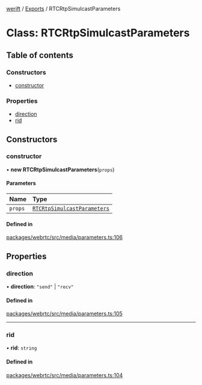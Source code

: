 [werift](../README.md) / [Exports](../modules.md) / RTCRtpSimulcastParameters

# Class: RTCRtpSimulcastParameters

## Table of contents

### Constructors

- [constructor](RTCRtpSimulcastParameters.md#constructor)

### Properties

- [direction](RTCRtpSimulcastParameters.md#direction)
- [rid](RTCRtpSimulcastParameters.md#rid)

## Constructors

### constructor

• **new RTCRtpSimulcastParameters**(`props`)

#### Parameters

| Name | Type |
| :------ | :------ |
| `props` | [`RTCRtpSimulcastParameters`](RTCRtpSimulcastParameters.md) |

#### Defined in

[packages/webrtc/src/media/parameters.ts:106](https://github.com/shinyoshiaki/werift-webrtc/blob/f609bd5a/packages/webrtc/src/media/parameters.ts#L106)

## Properties

### direction

• **direction**: ``"send"`` \| ``"recv"``

#### Defined in

[packages/webrtc/src/media/parameters.ts:105](https://github.com/shinyoshiaki/werift-webrtc/blob/f609bd5a/packages/webrtc/src/media/parameters.ts#L105)

___

### rid

• **rid**: `string`

#### Defined in

[packages/webrtc/src/media/parameters.ts:104](https://github.com/shinyoshiaki/werift-webrtc/blob/f609bd5a/packages/webrtc/src/media/parameters.ts#L104)
